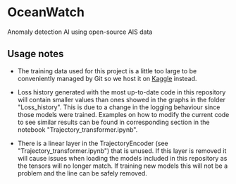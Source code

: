 # OceanWatch
Anomaly detection AI using open-source AIS data 


## Usage notes

- The training data used for this project is a little too large to be conveniently managed by Git so we host it on [Kaggle](https://www.kaggle.com/datasets/nickolasweir/trainmoving) instead. 

- Loss history generated with the most up-to-date code in this repository will contain smaller values than ones showed in the graphs in the folder "Loss_history". This is due to a change in the logging behaviour since those models were trained. Examples on how to modify the current code to see similar results can be found in corresponding section in the notebook "Trajectory_transformer.ipynb".

- There is a linear layer in the TrajectoryEncoder (see "Trajectory_transformer.ipynb") that is unused. If this layer is removed it will cause issues when loading the models included in this repository as the tensors will no longer match. If training new models this will not be a problem and the line can be safely removed. 
